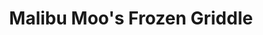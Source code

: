 ---
title: "Malibu Moo's Frozen Griddle"
url: /fish-creek/malibu-moos-frozen-griddle/
shop: Süßwaren
---